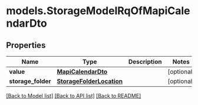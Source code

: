 # models.StorageModelRqOfMapiCalendarDto
## Properties
Name | Type | Description | Notes
------------ | ------------- | ------------- | -------------
**value** | [**MapiCalendarDto**](MapiCalendarDto.md) |  | [optional] 
**storage_folder** | [**StorageFolderLocation**](StorageFolderLocation.md) |  | [optional] 



[[Back to Model list]](README.md#documentation-for-models) [[Back to API list]](README.md#documentation-for-api-endpoints) [[Back to README]](README.md)


